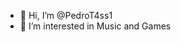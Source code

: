 - 👋 Hi, I’m @PedroT4ss1
- 👀 I’m interested in Music and Games

<!---
PedroT4ss1/PedroT4ss1 is a ✨ special ✨ repository because its `README.md` (this file) appears on your GitHub profile.
You can click the Preview link to take a look at your changes.
--->
